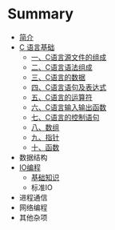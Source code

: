 # Summary

* [简介](README.md)
* [C 语言基础](yi-3001-c-yu-yan-ji-chu.md)
  * [一、C语言源文件的组成](yi-3001-c-yu-yan-ji-chu/yi-3001-c-yu-yan-yuan-wen-jian-de-zu-cheng.md)
  * [二、C语言语法组成](yi-3001-c-yu-yan-ji-chu/er-3001-c-yu-yan-yu-fa-zu-cheng.md)
  * [三、C语言的数据](yi-3001-c-yu-yan-ji-chu/san-3001-c-yu-yan-de-shu-ju.md)
  * [四、C语言语句及表达式](yi-3001-c-yu-yan-ji-chu/si-3001-c-yu-yan-yu-ju-ji-biao-da-shi.md)
  * [五、C语言的运算符](yi-3001-c-yu-yan-ji-chu/wu-3001-c-yu-yan-de-yun-suan-fu.md)
  * [六、C语言输入输出函数](yi-3001-c-yu-yan-ji-chu/liu-3001-c-yu-yan-shu-ru-shu-chu-han-shu.md)
  * [七、C语言的控制语句](yi-3001-c-yu-yan-ji-chu/qi-3001-c-yu-yan-de-kong-zhi-yu-ju.md)
  * [八、数组](yi-3001-c-yu-yan-ji-chu/ba-3001-shu-zu.md)
  * [九、指针](yi-3001-c-yu-yan-ji-chu/jiu-3001-zhi-zhen.md)
  * [十、函数](yi-3001-c-yu-yan-ji-chu/shi-3001-han-shu.md)
* 数据结构
* [IO编程](iobian-cheng.md)
  * [基础知识](iobian-cheng/ji-chu-zhi-shi.md)
  * 标准IO
* 进程通信
* 网络编程
* 其他杂项

